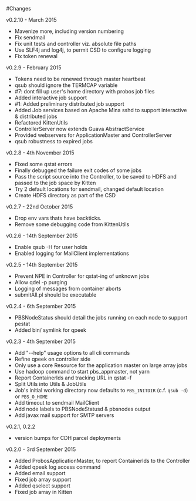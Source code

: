 #Changes

v0.2.10 - March 2015
 * Mavenize more, including version numbering
 * Fix sendmail
 * Fix unit tests and controller viz. absolute file paths
 * Use SLF4j and log4j, to permit CSD to configure logging
 * Fix token renewal

v0.2.9 - February 2015
 * Tokens need to be renewed through master heartbeat
 * qsub should ignore the TERMCAP variable
 * #7: dont fill up user's home directory with probos job files
 * Added interactive job support
 * #1: Added preliminary distributed job support
 * Added Job services based on Apache Mina sshd to support interactive & distributed jobs
 * Refactored KittenUtils
 * ControllerServer now extends Guava AbstractService
 * Provided webservers for ApplicationMaster and ControllerServer
 * qsub robustness to expired jobs  

v0.2.8 - 4th November 2015
 * Fixed some qstat errors
 * Finally debugged the failure exit codes of some jobs
 * Pass the script source into the Controller, to be saved to HDFS and passed to the job space by Kitten
 * Try 2 default locations for sendmail, changed default location
 * Create HDFS directory as part of the CSD

v0.2.7 - 22nd October 2015
 * Drop env vars thats have backticks.
 * Remove some debugging code from KittenUtils
 

v0.2.6 - 14th September 2015

 * Enable qsub -H for user holds
 * Enabled logging for MailClient implementations 

v0.2.5 - 14th September 2015

 * Prevent NPE in Controller for qstat-ing of unknown jobs
 * Allow qdel -p purging
 * Logging of messages from container aborts
 * submitAll.pl should be executable

v0.2.4 - 6th September 2015

 * PBSNodeStatus should detail the jobs running on each node to support pestat
 * Added bin/ symlink for qpeek

v0.2.3 - 4th September 2015

 * Add "--help" usage options to all cli commands
 * Refine qpeek on controller side
 * Only use a core Resource for the application master on large array jobs
 * Use hadoop command to start pbs_appmaster, not yarn
 * Report ContainerIds and tracking URL in qstat -f
 * Split Utils into Utils & JobUtils
 * Job's initial working directory now defaults to `PBS_INITDIR` (c.f. `qsub -d`) or `PBS_O_HOME`
 * Add timeout to sendmail MailClient
 * Add node labels to PBSNodeStatusd & pbsnodes output
 * Add javax mail support for SMTP servers

v0.2.1, 0.2.2 

 * version bumps for CDH parcel deployments

v0.2.0 - 3rd September 2015

 * Added ProbosApplicationMaster, to report ContainerIds to the Controller
 * Added qpeek log access command
 * Added email support
 * Fixed job array support
 * Added qselect support
 * Fixed job array in Kitten
